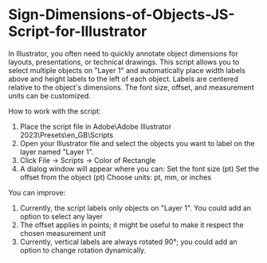 # Sign-Dimensions-of-Objects-JS-Script-for-Illustrator
In Illustrator, you often need to quickly annotate object dimensions for layouts, presentations, or technical drawings. This script allows you to select multiple objects on "Layer 1" and automatically place width labels above and height labels to the left of each object. Labels are centered relative to the object's dimensions. The font size, offset, and measurement units can be customized.

How to work with the script:

1. Place the script file in Adobe\Adobe Illustrator 2023\Presets\en_GB\Scripts
2. Open your Illustrator file and select the objects you want to label on the layer named "Layer 1".
3. Click File -> Scripts -> Color of Rectangle
4. A dialog window will appear where you can:
  Set the font size (pt)
  Set the offset from the object (pt)
  Choose units: pt, mm, or inches

You can improve:
1. Currently, the script labels only objects on "Layer 1". You could add an option to select any layer
2. The offset applies in points; it might be useful to make it respect the chosen measurement unit
3. Currently, vertical labels are always rotated 90°; you could add an option to change rotation dynamically.
